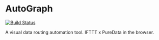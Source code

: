AutoGraph
=========

[![Build Status](https://travis-ci.org/jbeuckm/AutoGraph.png)](https://travis-ci.org/jbeuckm/AutoGraph)

A visual data routing automation tool. IFTTT x PureData in the browser.
